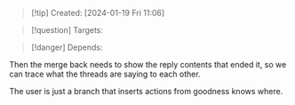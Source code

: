 
>[!tip] Created: [2024-01-19 Fri 11:06]

>[!question] Targets: 

>[!danger] Depends: 

Then the merge back needs to show the reply contents that ended it, so we can trace what the threads are saying to each other.

The user is just a branch that inserts actions from goodness knows where.  